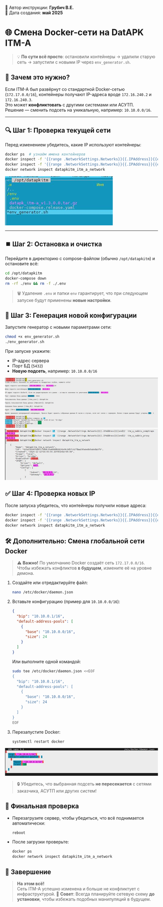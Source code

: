 📝 Автор инструкции: **Грубич В.Е.**  
📅 Дата создания: **май 2025**
  
# 🌐 Смена Docker-сети на DatAPK ITM-A

> 💡 **По сути всё просто**: остановили контейнеры → удалили старую сеть → запустили с новыми IP через `env_generator.sh`.


## 📌 Зачем это нужно?

Если ITM-A был развёрнут со стандартной Docker-сетью (`172.17.0.0/16`), контейнеры получают IP-адреса вроде `172.16.240.2` и `172.16.240.3`.  
Это может **конфликтовать** с другими системами или АСУТП.  
Решение — сменить подсеть на уникальную, например: `10.10.0.0/16`.

---

## 🔍 Шаг 1: Проверка текущей сети

Перед изменением убедитесь, какие IP используют контейнеры:

```bash
docker ps  # узнаём имена контейнеров
docker inspect -f '{{range .NetworkSettings.Networks}}{{.IPAddress}}{{end}}' itm_a_zabbix_snmptraps
docker inspect -f '{{range .NetworkSettings.Networks}}{{.IPAddress}}{{end}}' itm_a_zabbix_proxy
docker network inspect datapkitm_itm_a_network
```

![screen](https://raw.githubusercontent.com/kak2pan0-crypto/private/main/gis/images/ey9qibkcam.jpg)

---

## ⏹️ Шаг 2: Остановка и очистка

Перейдите в директорию с compose-файлом (обычно `/opt/datapkitm`) и остановите всё:

```bash
cd /opt/datapkitm
docker-compose down
rm -rf ./env && rm -f ./.env
```

> 🗑️ Удаление `.env` и папки `env` гарантирует, что при следующем запуске будут применены **новые настройки**.

## 🔄 Шаг 3: Генерация новой конфигурации

Запустите генератор с новыми параметрами сети:

```bash
chmod +x env_generator.sh
./env_generator.sh
```

При запуске укажите:
- IP-адрес сервера
- Порт БД (`5432`)
- **Новую подсеть**, например: `10.10.0.0/16`

![screen](https://raw.githubusercontent.com/kak2pan0-crypto/private/main/gis/images/s6ahbplaki.jpg)  
![screen](https://raw.githubusercontent.com/kak2pan0-crypto/private/main/gis/images/1qubjwcd0r.jpg)

## ✅ Шаг 4: Проверка новых IP

После запуска убедитесь, что контейнеры получили новые адреса:

```bash
docker inspect -f '{{range .NetworkSettings.Networks}}{{.IPAddress}}{{end}}' itm_a_zabbix_snmptraps
docker inspect -f '{{range .NetworkSettings.Networks}}{{.IPAddress}}{{end}}' itm_a_zabbix_proxy
docker network inspect datapkitm_itm_a_network
```

## 🛠️ Дополнительно: Смена **глобальной** сети Docker

> ⚠️ **Важно!** По умолчанию Docker создаёт сеть `172.17.0.0/16`. Чтобы избежать конфликтов **в будущем**, измените её на уровне демона.

1. Создайте или отредактируйте файл:
   
   ```bash
   nano /etc/docker/daemon.json
   ```

3. Вставьте конфигурацию (пример для `10.10.0.0/16`):

   ```json
   {
     "bip": "10.10.0.1/16",
     "default-address-pools": [
       {
         "base": "10.10.0.0/16",
         "size": 24
       }
     ]
   }
   ```

   Или выполните одной командой:

   ```bash
   sudo tee /etc/docker/daemon.json <<EOF
   {
     "bip": "10.10.0.1/16",
     "default-address-pools": [
       {
         "base": "10.10.0.0/16",
         "size": 24
       }
     ]
   }
   EOF
   ```

4. Перезапустите Docker:
   
   ```bash
   systemctl restart docker
   ```

![screen](https://raw.githubusercontent.com/kak2pan0-crypto/private/main/gis/images/vo87bf0hpl.jpg)

> 🔒 Убедитесь, что выбранная подсеть **не пересекается** с сетями заказчика, АСУТП или других систем!

## 🧪 Финальная проверка

- Перезагрузите сервер, чтобы убедиться, что всё поднимается автоматически:
  
  ```bash
  reboot
  ```
  
- После загрузки проверьте:
  
  ```bash
  docker ps
  docker network inspect datapkitm_itm_a_network
  ```

## 🎉 Завершение

> **На этом всё!**  
> Сеть ITM-A успешно изменена и больше не конфликтует с инфраструктурой.
> 🐳 **Совет**: Всегда планируйте сетевую схему **до установки**, чтобы избежать подобных манипуляций в будущем.
